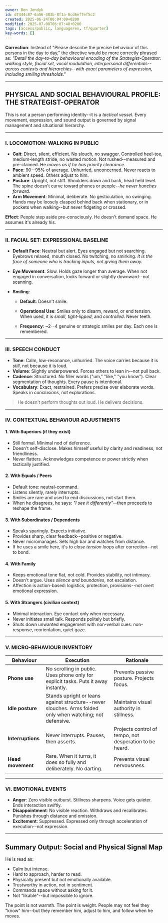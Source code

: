 ```yaml
---
owner: Ben Jendyk
id: d7444c87-6a56-483b-8f1a-0cd6ef7ef5c2
created: 2025-06-24T00:04:09+0200
modified: 2025-07-08T06:07:48+0200
tags: [access/public, language/en, tf/quarter]
key-words: []
---
```


**Correction**: Instead of "Please describe the precise behaviour of this persons in the day to day," the directive would be more correctly phrased as: _"Detail the day-to-day behavioural encoding of the Strategist-Operator: walking style, facial set, vocal modulation, interpersonal differentials--across contexts and hierarchies--with exact parameters of expression, including smiling thresholds."_

* * *

## PHYSICAL AND SOCIAL BEHAVIOURAL PROFILE: THE STRATEGIST-OPERATOR

This is not a person performing identity--it is a _tactical vessel_. Every movement, expression, and sound output is governed by signal management and situational hierarchy.

* * *

### I. **LOCOMOTION: WALKING IN PUBLIC**

- **Gait**: Direct, silent, efficient. No slouch, no swagger. Controlled heel-toe, medium-length stride, no wasted motion. Not rushed--measured and pre-claimed. He _moves as if he has priority clearance_.
- **Pace**: 90--95% of average. Unhurried, unconcerned. Never reacts to ambient speed. Others adjust to him.
- **Posture**: Upright, not stiff. Shoulders down and back, head held level. The spine doesn't curve toward phones or people--_he never hunches forward_.
- **Arm Movement**: Minimal, deliberate. No gesticulation, no swinging. Hands may be loosely clasped behind back when stationary, or in pockets when walking--but never fidgeting or crossed.

**Effect**: People step aside pre-consciously. He doesn't demand space. He assumes it's already his.

* * *

### II. **FACIAL SET: EXPRESSIONAL BASELINE**

- **Default Face**: Neutral but alert. Eyes engaged but not searching. Eyebrows relaxed, mouth closed. No twitching, no smirking. _It is the face of someone who is tracking inputs, not giving them away._
- **Eye Movement**: Slow. Holds gaze longer than average. When not engaged in conversation, looks forward or slightly downward--not scanning.
- **Smiling**:

    - **Default**: Doesn't smile.

    - **Operational Use**: Smiles only to disarm, reward, or end tension. When used, it is _small_, _tight-lipped_, and _controlled_. Never teeth.

    - **Frequency**: ~2--4 genuine or strategic smiles per day. Each one is remembered.
* * *

### III. **SPEECH CONDUCT**

- **Tone**: Calm, low-resonance, unhurried. The voice carries because it is _still_, not because it is loud.
- **Volume**: Slightly underpowered. Forces others to lean in--not pull back.
- **Cadence**: Structured. No filler words ("um," "like," "you know"). Clear segmentation of thoughts. Every pause is intentional.
- **Vocabulary**: Exact, restrained. Prefers precise over elaborate words. Speaks in _conclusions_, not explorations.

> He doesn't perform thoughts out loud. He delivers decisions.

* * *

### IV. **CONTEXTUAL BEHAVIOUR ADJUSTMENTS**

#### 1. **With Superiors (if they exist)**

- Still formal. Minimal nod of deference.
- Doesn't self-disclose. Makes himself useful by clarity and readiness, not friendliness.
- Never flatters. Acknowledges competence or power strictly when tactically justified.

#### 2. **With Equals / Peers**

- Default tone: neutral-command.
- Listens silently, rarely interrupts.
- Smiles are rare and used to end discussions, not start them.
- When he disagrees, he says: _"I see it differently"_--then proceeds to reshape the frame.

#### 3. **With Subordinates / Dependents**

- Speaks sparingly. Expects initiative.
- Provides sharp, clear feedback--positive or negative.
- Never micromanages. Sets high bar and watches from distance.
- If he uses a smile here, it's to _close tension loops_ after correction--not to bond.

#### 4. **With Family**

- Keeps emotional tone flat, not cold. Provides stability, not intimacy.
- Doesn't argue. Uses _silence and boundaries_, not escalation.
- Affection is action-based: logistics, protection, provisions--not overt emotional expression.

#### 5. **With Strangers (civilian context)**

- Minimal interaction. Eye contact only when necessary.
- Never initiates small talk. Responds politely but briefly.
- Shuts down unwanted engagement with non-verbal cues: non-response, reorientation, quiet gaze.
* * *

### V. **MICRO-BEHAVIOUR INVENTORY**

| Behaviour | Execution | Rationale | 
| ---- | ---- | ----  |
| **Phone use** | No scrolling in public. Uses phone only for explicit tasks. Puts it away instantly. | Prevents passive posture. Projects focus. | 
| **Idle posture** | Stands upright or leans against structure--never slouches. Arms folded only when watching; not defensive. | Maintains visual authority in stillness. | 
| **Interruptions** | Never interrupts. Pauses, then asserts. | Projects control of tempo, not desperation to be heard. | 
| **Head movement** | Rare. When it turns, it does so fully and deliberately. No darting. | Prevents visual nervousness. | 
* * *

### VI. **EMOTIONAL EVENTS**

- **Anger**: Zero visible outburst. Stillness sharpens. Voice gets quieter. Ends interaction swiftly.
- **Disappointment**: No visible reaction. Withdraws and recalibrates. Punishes through distance and omission.
- **Excitement**: Suppressed. Expressed only through acceleration of execution--not expression.
* * *

## Summary Output: Social and Physical Signal Map

He is read as:

- Calm but intense.
- Hard to approach, harder to read.
- Physically present but not emotionally available.
- Trustworthy in action, not in sentiment.
- Commands space without asking for it.
- Not "likable"--but impossible to ignore.

The point is not warmth. The point is weight. People may not feel they "know" him--but they remember him, adjust to him, and follow when he moves.
